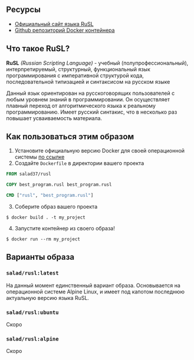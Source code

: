 ## Ресурсы
+ [Официальный сайт языка RuSL](https://russlang.ru/)
+ [Github репозиторий Docker контейнера](https://github.com/saladware/docker_rusl/)

## Что такое RuSL?

**RuSL** *(Russian Scripting Language)* - учебный (полупрофессиональный), интерпретируемый, структурный, функциональный язык программирования с императивной структурой кода, последовательной типизацией и синтаксисом на русском языке

Данный язык ориентирован на русскоговорящих пользователей с любым уровнем знаний в программировании. Он осуществляет плавный переход от алгоритмического языка к реальному программированию. Имеет русский синтакис, что в несколько раз повышает усваиваемость материала.

## Как пользоваться этим образом

1. Установите официальную версию Docker для своей операционной системы [по ссылке](https://docs.docker.com/get-docker/)
2. Создайте `Dockerfile` в директории вашего проекта
```dockerfile
FROM salad37/rusl

COPY best_program.rusl best_program.rusl

CMD ["rusl", "best_program.rusl"]
```
3. Соберите образ вашего проекта
```console
$ docker build . -t my_project
```
4. Запустите контейнер из своего образа!
```
$ docker run --rm my_project
```

## Варианты образа

### `salad/rusl:latest`
На данный момент единственный вариант образа. Основывается на операционной системе Alpine Linux, и имеет под капотом последнюю актуальную версию языка RuSL.

### `salad/rusl:ubuntu`
Скоро

### `salad/rusl:alpine`
Скоро

